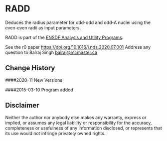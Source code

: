 # RADD
Deduces the radius parameter for odd-odd and odd-A nuclei using the even-even radii as input parameters.

RADD is part of the [ENSDF Analysis and Utility Programs](https://nds.iaea.org/public/ensdf_pgm/).

See the r0 paper https://doi.org/10.1016/j.nds.2020.07.001
Address any question to Balraj Singh balraj@mcmaster.ca

## Change History

####2020-11
New Versions

####2015-03-10
Program added 

## Disclaimer

Neither the author nor anybody else makes any warranty, express or implied, or assumes any legal liability or responsibility for the accuracy, completeness or usefulness of any information disclosed, or represents that its use would not infringe privately owned rights.